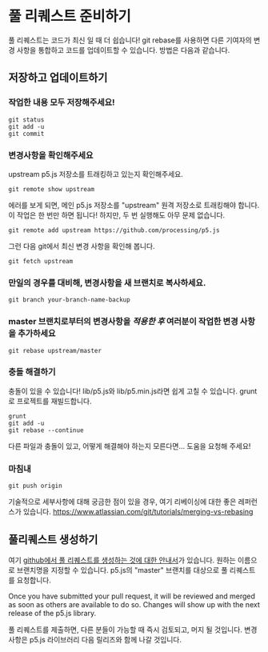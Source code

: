 # 풀 리퀘스트 준비하기

풀 리퀘스트는 코드가 최신 일 때 더 쉽습니다! git rebase를 사용하면 다른 기여자의 변경 사항을 통합하고 코드를 업데이트할 수 있습니다. 방법은 다음과 같습니다.

## 저장하고 업데이트하기

### 작업한 내용 모두 저장해주세요!
    git status 
    git add -u
    git commit 

### 변경사항을 확인해주세요
upstream p5.js 저장소를 트래킹하고 있는지 확인해주세요.

    git remote show upstream

에러를 보게 되면, 메인 p5.js 저장소를 "upstream" 원격 저장소로 트래킹해야 합니다. 이 작업은 한 번만 하면 됩니다! 하지만, 두 번 실행해도 아무 문제 없습니다.

    git remote add upstream https://github.com/processing/p5.js

그런 다음 git에서 최신 변경 사항을 확인해 봅니다.

    git fetch upstream 

### 만일의 경우를 대비해, 변경사항을 새 브랜치로 복사하세요.
    git branch your-branch-name-backup 

### master 브랜치로부터의 변경사항을 *적용한 후* 여러분이 작업한 변경 사항을 추가하세요
    git rebase upstream/master 

### 충돌 해결하기
충돌이 있을 수 있습니다!
lib/p5.js와 lib/p5.min.js라면 쉽게 고칠 수 있습니다. grunt로 프로젝트를 재빌드합니다.

    grunt 
    git add -u
    git rebase --continue

다른 파일과 충돌이 있고, 어떻게 해결해야 하는지 모른다면... 도움을 요청해 주세요!

### 마침내
    git push origin

기술적으로 세부사항에 대해 궁금한 점이 있을 경우, 여기 리베이싱에 대한 좋은 레퍼런스가 있습니다. https://www.atlassian.com/git/tutorials/merging-vs-rebasing

## 풀리퀘스트 생성하기

여기 [github에서 풀 리퀘스트를 생성하는 것에 대한 안내서](https://help.github.com/articles/creating-a-pull-request/)가 있습니다. 원하는 이름으로 브랜치명을 지정할 수 있습니다. p5.js의 "master" 브랜치를 대상으로 풀 리퀘스트를 요청합니다.

Once you have submitted your pull request, it will be reviewed and merged as soon as others are available to do so. Changes will show up with the next release of the p5.js library.

풀 리퀘스트를 제출하면, 다른 분들이 가능할 때 즉시 검토되고, 머지 될 것입니다. 변경사항은 p5.js 라이브러리 다음 릴리즈와 함께 나갈 것입니다.
